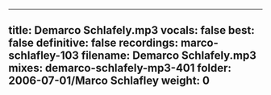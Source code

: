 
---
title: Demarco Schlafely.mp3
vocals: false
best: false
definitive: false
recordings: marco-schlafley-103
filename: Demarco Schlafely.mp3
mixes: demarco-schlafely-mp3-401
folder: 2006-07-01/Marco Schlafley
weight: 0
---
